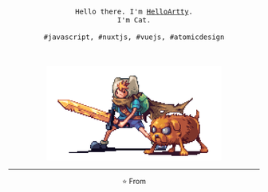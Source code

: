 <p align="center">
  <br>
  <br>
  <br>
  <samp>Hello there. I'm <a href="https://www.instagram.com/ctwsk.__a/">HelloArtty</a>.<br> I'm Cat.<br><br>#javascript, #nuxtjs, #vuejs, #atomicdesign</samp>
  <br>
  <br>
  <br>
  <br>
  <img src="https://github.com/selimdoyranli/selimdoyranli/blob/master/preview.gif" width="350" />
</p>

------------
<p align="center">⭐️ From <a href="https://github.com/HelloArtty>@HelloArtty</a></p>
